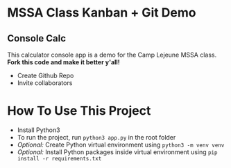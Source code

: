 # MSSA Class Kanban + Git Demo

## Console Calc

This calculator console app is a demo for the Camp Lejeune MSSA class. **Fork this code and make it better y'all!**

* Create Github Repo
* Invite collaborators

# How To Use This Project
* Install Python3
* To run the project, run `python3 app.py` in the root folder
* *Optional:* Create Python virtual environment using `python3 -m venv venv`
* *Optional:* Install Python packages inside virtual environment using `pip install -r requirements.txt`
